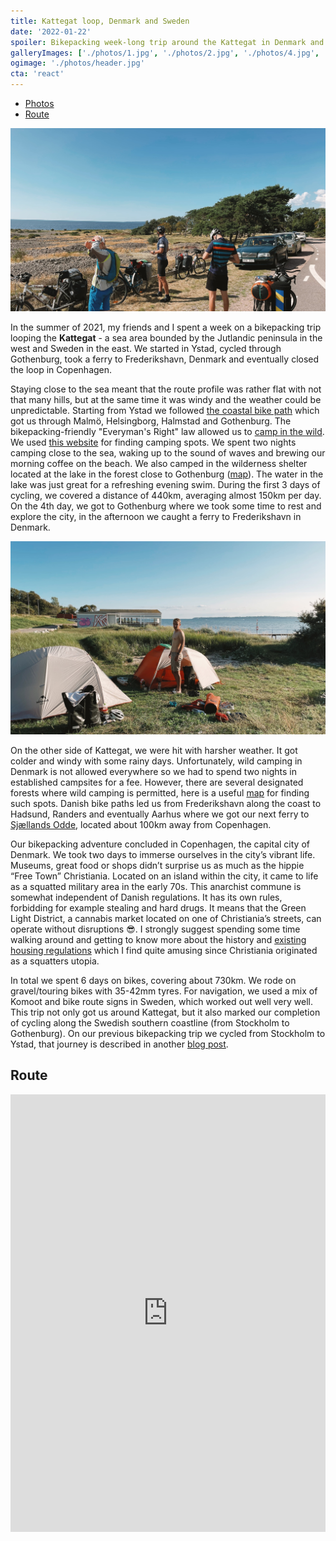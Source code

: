 ```yaml
---
title: Kattegat loop, Denmark and Sweden
date: '2022-01-22'
spoiler: Bikepacking week-long trip around the Kattegat in Denmark and Sweden.
galleryImages: ['./photos/1.jpg', './photos/2.jpg', './photos/4.jpg', './photos/5.jpg', './photos/6.jpg', './photos/7.jpg', './photos/8.jpg', './photos/9.jpg', './photos/10.jpg', './photos/11.jpg', './photos/12.jpg', './photos/13.jpg', './photos/14.jpg', './photos/15.jpg', './photos/16.jpg', './photos/17.jpg', './photos/18.jpg']
ogimage: './photos/header.jpg'
cta: 'react'
---
```


* [Photos](#image-gallery)
* [Route](#route)

![Sweden](./photos/header.jpg)

In the summer of 2021, my friends and I spent a week on a bikepacking trip looping the **Kattegat** - a sea area bounded by the Jutlandic peninsula in the west and Sweden in the east. We started in Ystad, cycled through Gothenburg, took a ferry to Frederikshavn, Denmark and eventually closed the loop in Copenhagen.

Staying close to the sea meant that the route profile was rather flat with not that many hills, but at the same time it was windy and the weather could be unpredictable. Starting from Ystad we followed [the coastal bike path](https://visitsweden.com/what-to-do/nature-outdoors/biking/swedens-best-cycling-routes/) which got us through Malmö, Helsingborg, Halmstad and Gothenburg. The bikepacking-friendly "Everyman's Right" law allowed us to [camp in the wild](https://j.blaszyk.me/bikepacking-in-sweden/#wild-camping). We used [this website](https://campwild.org/) for finding camping spots. We spent two nights camping close to the sea, waking up to the sound of waves and brewing our morning coffee on the beach. We also camped in the wilderness shelter located at the lake in the forest close to Gothenburg ([map](https://map.campwild.org/places/4112)). The water in the lake was just great for a refreshing evening swim. During the first 3 days of cycling, we covered a distance of 440km, averaging almost 150km per day. On the 4th day, we got to Gothenburg where we took some time to rest and explore the city, in the afternoon we caught a ferry to Frederikshavn in Denmark.

![Camping at the sea](./photos/camping.jpg)

On the other side of Kattegat, we were hit with harsher weather. It got colder and windy with some rainy days. Unfortunately, wild camping in Denmark is not allowed everywhere so we had to spend two nights in established campsites for a fee. However, there are several designated forests where wild camping is permitted, here is a useful [map](https://udinaturen.dk/map-page?scIds=1150,1303,1153&ffId=2468) for finding such spots. Danish bike paths led us from Frederikshavn along the coast to Hadsund, Randers and eventually Aarhus where we got our next ferry to [Sjællands Odde](https://www.google.com/maps/place/4583+Sj%C3%A6llands+Odde,+Denmark/@56.2359695,11.2544575,8.09z/data=!4m5!3m4!1s0x464db64c0f413e79:0x26a6d2afd1db110a!8m2!3d55.9671697!4d11.3667297), located about 100km away from Copenhagen.

Our bikepacking adventure concluded in Copenhagen, the capital city of Denmark. We took two days to immerse ourselves in the city’s vibrant life. Museums, great food or shops didn’t surprise us as much as the hippie “Free Town” Christiania. Located on an island within the city, it came to life as a squatted military area in the early 70s. This anarchist commune is somewhat independent of Danish regulations. It has its own rules, forbidding for example stealing and hard drugs. It means that the Green Light District, a cannabis market located on one of Christiania’s streets, can operate without disruptions 😎. I strongly suggest spending some time walking around and getting to know more about the history and [existing housing regulations](https://www.atlasobscura.com/articles/if-you-want-to-live-in-a-copenhagen-commune-get-ready-for-red-tape) which I find quite amusing since Christiania originated as a squatters utopia.

In total we spent 6 days on bikes, covering about 730km. We rode on gravel/touring bikes with 35-42mm tyres. For navigation, we used a mix of Komoot and bike route signs in Sweden, which worked out well very well. This trip not only got us around Kattegat, but it also marked our completion of cycling along the Swedish southern coastline (from Stockholm to Gothenburg). On our previous bikepacking trip we cycled from Stockholm to Ystad, that journey is described in another [blog post](https://j.blaszyk.me/bikepacking-in-sweden/).


<image-gallery></image-gallery>

## Route

<iframe src="https://ridewithgps.com/embeds?type=route&id=38412773&metricUnits=true&sampleGraph=true" style="width: 1px; min-width: 100%; height: 700px; border: none;" scrolling="no"></iframe>

